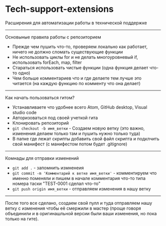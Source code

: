# Tech-support-extensions
Расширения для автоматизации работы в технической поддержке 

---
Основыные правила работы с репозиторием

- Прежде чем пушить что-то, проверяем локально как работает, ничего не должно сломать существующие функции
- Не использовать циклы for и не делать многоуровневый if, использовать forEach, map, filter 
- Стараться использовать чистые функции (одна функция делает что-то одно)
- Чем больше комментариев что и где делаете тем лучше это читается (на каждую функцию по комменту что она делает)

---

Как начать пользоваться гитом?

- Устанавливаете что удобнее всего Atom, GitHub desktop, Visual studio code 
- Авторизоваться под своей учеткой гита
- Клонировать репозиторий
- `git checkout -b имя_ветки` - Создаем новую ветку (это важно, изменения делаем только там и пушить нужно только туда)
- В папке где лежат скрипты добавить свой файл скрипта и подклчить свой манифест (с манифестом потом будет .gitignore)

---
Комнады для отправки изменений 

- `git add .`  - запомнить измненеия 
- `git commit -m 'Комментарий к ветке имя_ветки'` - комментируем что именно поменяли и пишем в начале комментария что-то типа номера таски "TEST-0001 сделал что-то"
- `git push origin имя_ветки` - отправляем изменения в нашу ветку

---

После того все сделано, создаем свой пулл и туда отправляем нашу ветку с изменения чтобы её смержили в мастер (проще говоря объединили и в оригинашльной версии были ваши изменения, но пока только на гите).
